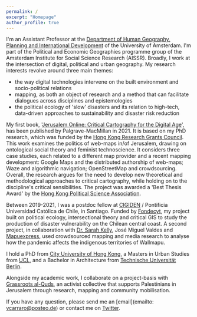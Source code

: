 ```yaml
---
permalink: /
excerpt: "Homepage"
author_profile: true
---
```


I'm an Assistant Professor at the [Department of Human Geography, Planning and International Development](https://www.uva.nl/en/about-the-uva/organisation/faculties/faculty-of-social-and-behavioural-sciences/disciplines/human-geography-planning-and-international-development/human-geography-planning-and-international-development.html) of the University of Amsterdam. I'm part of the Political and Economic Geographies programme group of the Amsterdam Institute for Social Science Research (AISSR). Broadly, I work at the intersection of digital, political and urban geography. My research interests revolve around three main themes:
* the way digital technologies intervene on the built environment and socio-political relations
* mapping, as both an object of research and a method that can facilitate dialogues across disciplines and epistemologies
* the political ecology of 'slow' disasters and its relation to high-tech, data-driven approaches to sustainability and disaster risk reduction


My first book, '[Jerusalem Online: Critical Cartography for the Digital Age](https://www.palgrave.com/gp/book/9789811633133)', has been published by Palgrave-MacMillan in 2021. It is based on my PhD research, which was funded by the [Hong Kong Research Grants Council](https://www.ugc.edu.hk/eng/rgc/). This work examines the politics of web-maps in/of Jerusalem, drawing on ontological social theory and feminist technoscience. It considers three case studies, each related to a different map provider and a recent mapping development: Google Maps and the distributed authorship of web-maps; Waze and algorithmic navigation; OpenStreetMap and crowdsourcing. Overall, the research argues for the need to develop new theoretical and methodological approaches to critical cartography, while holding on to the discipline's critical sensibilities. The project was awarded a 'Best Thesis Award' by the [Hong Kong Political Science Association](https://hkpsa.wordpress.com/home/about-hkpsa/).


Between 2019-2021, I was a postdoc fellow at [CIGIDEN](http://www.cigiden.cl/) / Pontificia Universidad Cat&oacute;lica de Chile, in Santiago. Funded by [Fondecyt](https://www.conicyt.cl/fondecyt/), my project built on political ecology, intersectional theory and critical GIS to study the production of disaster vulnerability on the Chilean central coast. A second project, in collaboration with [Dr. Sarah Kelly](https://www.kellygeolab.com), José Miguel Valdes and [Mapuexpress](https://www.mapuexpress.org/), used crowdsourced mapping and media research to analyse how the pandemic affects the indigenous territories of Wallmapu.


I hold a PhD from [City University of Hong Kong](https://www.cityu.edu.hk/), a Masters in Urban Studies from [UCL](https://www.ucl.ac.uk/), and a Bachelor in Architecture from [Technische Universit&auml;t Berlin](https://www.tu.berlin).


Alongside my academic work, I collaborate on a project-basis with [Grassroots al-Quds](https://www.grassrootsalquds.net/), an activist collective that supports Palestinians in Jerusalem through research, mapping and community mobilisation.


If you have any question, please send me an [email](emailto: vcarraro@posteo.de) or contact me on [Twitter](https://twitter.com/the_vcarraro).